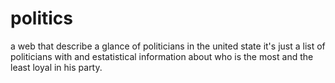# politics
a web that describe a glance of politicians in the united state
it's just a list of politicians with and estatistical information about who is the most and the least loyal in his party.

